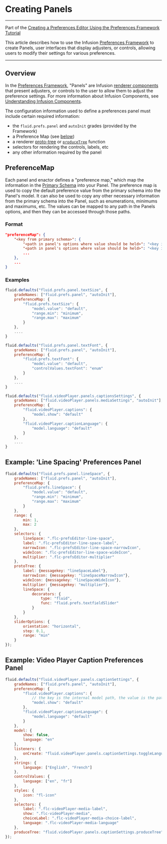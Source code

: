# Creating Panels #

---
Part of the [Creating a Preferences Editor Using the Preferences Framework Tutorial](CreatingAPreferncesEditorUsingThePreferencesFramework.md)

This article describes how to use the Infusion [Preferences Framework](../PreferencesFramework.md)
to create Panels, user interfaces that display adjusters, or controls, allowing users to modify their settings for various preferences.

---

## Overview ##

In the [Preferences Framework](../PreferencesFramework.md), "Panels" are Infusion [renderer components](../tutorial-gettingStartedWithInfusion/RendererComponents.md) that present adjusters, or controls to the user to allow them to adjust the preference settings. For more information about Infusion Components, see [Understanding Infusion Components](../UnderstandingInfusionComponents.md).

The configuration information used to define a preferences panel must include certain required information:

* the `fluid.prefs.panel` and `autoInit` grades (provided by the Framework)
* a Preference Map (see [below](#preferencemap))
* a renderer [proto-tree](RendererComponentTrees.md) or [`produceTree`](../ComponentConfigurationOptions.md#producetree) function
* selectors for rendering the controls, labels, etc
* any other information required by the panel

## PreferenceMap ##

Each panel and enactor defines a "preference map," which map the information in the [Primary Schema](PrimarySchemaForPreferencesFramework.md) into your Panel. The preference map is used to copy the default preference value from the primary schema into the Panel's model. It can also be used to copy any other necessary information from the primary schema into the Panel, such as enumerations, minimums and maximums, etc. The values can be mapped to any path in the Panels options, and then they can be accessed through those paths.

### Format ###

```json
"preferenceMap": {
    "<key from primary schema>": {
        "<path in panel's options where value should be held>": "<key in primary schema where value held>",
        "<path in panel's options where value should be held>": "<key in primary schema where value held>",
        ...
    },
    ...
}
```

### Examples ###

```javascript
fluid.defaults("fluid.prefs.panel.textSize", {
    gradeNames: ["fluid.prefs.panel", "autoInit"],
    preferenceMap: {
        "fluid.prefs.textSize": {
            "model.value": "default",
            "range.min": "minimum",
            "range.max": "maximum"
        }
    },
    ....
}
```

```javascript
fluid.defaults("fluid.prefs.panel.textFont", {
    gradeNames: ["fluid.prefs.panel", "autoInit"],
    preferenceMap: {
        "fluid.prefs.textFont": {
            "model.value": "default",
            "controlValues.textFont": "enum"
        }
    },
    ....
}
```

```javascript
fluid.defaults("fluid.videoPlayer.panels.captionsSettings", {
    gradeNames: ["fluid.videoPlayer.panels.mediaSettings", "autoInit"],
    preferenceMap: {
        "fluid.videoPlayer.captions": {
            "model.show": "default"
        },
        "fluid.videoPlayer.captionLanguage": {
            "model.language": "default"
        }
    },
    ....
}
```

## Example: 'Line Spacing' Preferences Panel

```javascript
fluid.defaults("fluid.prefs.panel.lineSpace", {
    gradeNames: ["fluid.prefs.panel", "autoInit"],
    preferenceMap: {
        "fluid.prefs.lineSpace": {
            "model.value": "default",
            "range.min": "minimum",
            "range.max": "maximum"
        }
    },
    range: {
        min: 1,
        max: 2
    },
    selectors: {
        lineSpace: ".flc-prefsEditor-line-space",
        label: ".flc-prefsEditor-line-space-label",
        narrowIcon: ".flc-prefsEditor-line-space-narrowIcon",
        wideIcon: ".flc-prefsEditor-line-space-wideIcon",
        multiplier: ".flc-prefsEditor-multiplier"
    },
    protoTree: {
        label: {messagekey: "lineSpaceLabel"},
        narrowIcon: {messagekey: "lineSpaceNarrowIcon"},
        wideIcon: {messagekey: "lineSpaceWideIcon"},
        multiplier: {messagekey: "multiplier"},
        lineSpace: {
            decorators: {
                type: "fluid",
                func: "fluid.prefs.textfieldSlider"
            }
        }
    },
    sliderOptions: {
        orientation: "horizontal",
        step: 0.1,
        range: "min"
    }
});
```

## Example: Video Player Caption Preferences Panel ##

```javascript
fluid.defaults("fluid.videoPlayer.panels.captionSettings", {
    gradeNames: ["fluid.prefs.panel", "autoInit"],
    preferenceMap: {
        "fluid.videoPlayer.captions": {
            // the key is the internal model path, the value is the path into the schema
            "model.show": "default"
        },
        "fluid.videoPlayer.captionLanguage": {
            "model.language": "default"
        }
    },
    model: {
        show: false,
        language: "en"
    },
    listeners: {
        onCreate: "fluid.videoPlayer.panels.captionSettings.toggleLanguageOnShow"
    },
    strings: {
        language: ["English", "French"]
    },
    controlValues: {
        language: ["en", "fr"]
    },
    styles: {
        icon: "fl-icon"
    },
    selectors: {
        label: ".flc-videoPlayer-media-label",
        show: ".flc-videoPlayer-media",
        choiceLabel: ".flc-videoPlayer-media-choice-label",
        language: ".flc-videoPlayer-media-language"
    },
    produceTree: "fluid.videoPlayer.panels.captionSettings.produceTree"
});
```
